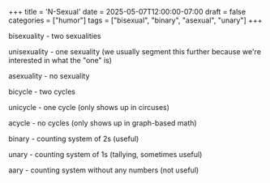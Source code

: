+++
title = 'N-Sexual'
date = 2025-05-07T12:00:00-07:00
draft = false
categories = ["humor"]
tags = ["bisexual", "binary", "asexual", "unary"]
+++

bisexuality - two sexualities

unisexuality - one sexuality (we usually segment this further because we're interested in what the "one" is)

asexuality - no sexuality

bicycle - two cycles

unicycle - one cycle (only shows up in circuses)

acycle - no cycles (only shows up in graph-based math)

binary - counting system of 2s (useful)

unary - counting system of 1s (tallying, sometimes useful)

aary - counting system without any numbers (not useful)